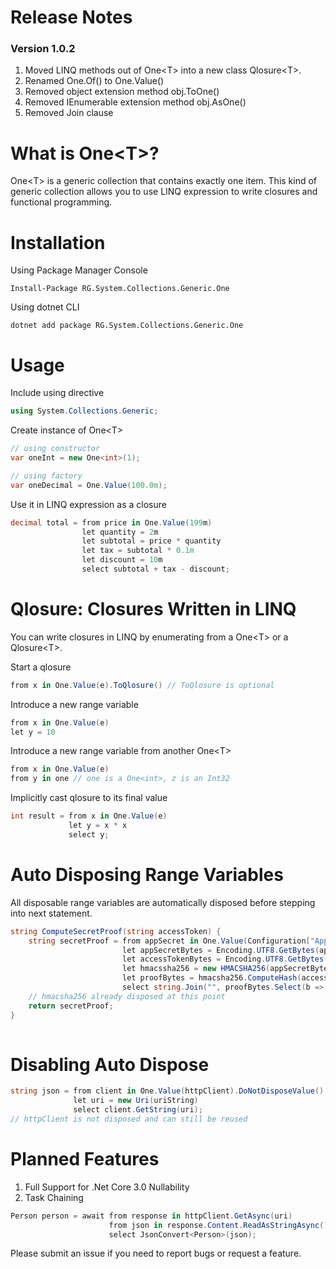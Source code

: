 # Release Notes
### Version 1.0.2
1. Moved LINQ methods out of One&lt;T&gt; into a new class Qlosure&lt;T&gt;.
2. Renamed One.Of() to One.Value()
3. Removed object extension method obj.ToOne()
4. Removed IEnumerable extension method obj.AsOne()
5. Removed Join clause

# What is One&lt;T&gt;?
One&lt;T&gt; is a generic collection that contains exactly one item. This kind of generic collection allows you to use LINQ expression to write closures and functional programming.

# Installation
Using Package Manager Console
```
Install-Package RG.System.Collections.Generic.One
```
Using dotnet CLI
```
dotnet add package RG.System.Collections.Generic.One
```

# Usage
Include using directive
```csharp
using System.Collections.Generic;
```
Create instance of One&lt;T&gt;
```csharp
// using constructor
var oneInt = new One<int>(1);

// using factory
var oneDecimal = One.Value(100.0m);
```
Use it in LINQ expression as a closure
```csharp
decimal total = from price in One.Value(199m)
                let quantity = 2m
                let subtotal = price * quantity
                let tax = subtotal * 0.1m
                let discount = 10m
                select subtotal + tax - discount;
```

# Qlosure: Closures Written in LINQ
You can write closures in LINQ by enumerating from a One&lt;T&gt; or a Qlosure&lt;T&gt;.

Start a qlosure
```csharp
from x in One.Value(e).ToQlosure() // ToQlosure is optional
```

Introduce a new range variable
```csharp
from x in One.Value(e)
let y = 10
```

Introduce a new range variable from another One&lt;T&gt;
```csharp
from x in One.Value(e)
from y in one // one is a One<int>, z is an Int32
```

Implicitly cast qlosure to its final value
```csharp
int result = from x in One.Value(e)
             let y = x * x
             select y;
```

# Auto Disposing Range Variables
All disposable range variables are automatically disposed before stepping into next statement.
```csharp
string ComputeSecretProof(string accessToken) {
    string secretProof = from appSecret in One.Value(Configuration["AppSecret"])
                         let appSecretBytes = Encoding.UTF8.GetBytes(appSecret)
                         let accessTokenBytes = Encoding.UTF8.GetBytes(accessToken)
                         let hmacssha256 = new HMACSHA256(appSecretBytes)
                         let proofBytes = hmacsha256.ComputeHash(accessTokenBytes)
                         select string.Join("", proofBytes.Select(b => b.ToString("x2")));
    // hmacsha256 already disposed at this point
    return secretProof;
}
                     
```

# Disabling Auto Dispose
```csharp
string json = from client in One.Value(httpClient).DoNotDisposeValue()
              let uri = new Uri(uriString)
              select client.GetString(uri);
// httpClient is not disposed and can still be reused
```

# Planned Features
1. Full Support for .Net Core 3.0 Nullability
2. Task Chaining
```csharp
Person person = await from response in httpClient.GetAsync(uri)
                      from json in response.Content.ReadAsStringAsync()
                      select JsonConvert<Person>(json);
```

Please submit an issue if you need to report bugs or request a feature.
